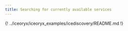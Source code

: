 ```yaml
---
title: Searching for currently available services
---
```


{! ../iceoryx/iceoryx_examples/icediscovery/README.md !}
